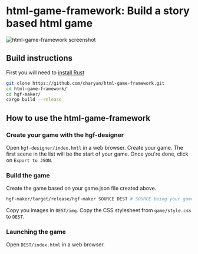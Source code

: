 # html-game-framework: Build a story based html game
![html-game-framework screenshot](https://github.com/charyan/rc/raw/master/hgf.png)

## Build instructions
First you will need to [install Rust](https://www.rust-lang.org/tools/install)
```bash
git clone https://github.com/charyan/html-game-framework.git
cd html-game-framework/
cd hgf-maker/
cargo build --release
```

## How to use the html-game-framework
### Create your game with the hgf-designer
Open `hgf-designer/index.hmtl` in a web browser. Create your game. The first scene in the list will be the start of your game. Once you're done, click on `Export to JSON`.

### Build the game
Create the game based on your game.json file created above.
```bash
hgf-maker/target/release/hgf-maker SOURCE DEST # SOURCE being your game.json file and DEST the destination directory you want your game files in
```
Copy you images in `DEST/img`.
Copy the CSS stylesheet from `game/style.css` to `DEST`.

### Launching the game
Open `DEST/index.html` in a web browser.